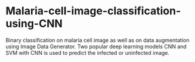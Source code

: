 # Malaria-cell-image-classification-using-CNN
Binary classification on malaria cell image as well as on data augmentation using Image Data Generator. Two popular deep learning models CNN and SVM with CNN is used to predict the infected or uninfected image.
